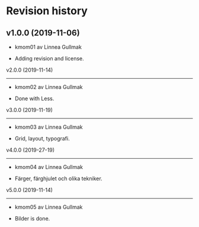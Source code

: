 Revision history
=====================

v1.0.0 (2019-11-06)
-------------------

* kmom01 av Linnea Gullmak

* Adding revision and license.




v2.0.0 (2019-11-14)

-------------------

* kmom02 av Linnea Gullmak

* Done with Less.





v3.0.0 (2019-11-19)

-------------------

* kmom03 av Linnea Gullmak

* Grid, layout, typografi.





v4.0.0 (2019-27-19)

-------------------

* kmom04 av Linnea Gullmak

* Färger, färghjulet och olika tekniker.






v5.0.0 (2019-11-14)

-------------------

* kmom05 av Linnea Gullmak

* Bilder is done.
